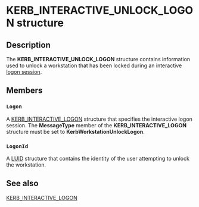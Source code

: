 # KERB_INTERACTIVE_UNLOCK_LOGON structure

## Description

The **KERB_INTERACTIVE_UNLOCK_LOGON** structure contains information used to unlock a workstation that has been locked during an interactive [logon session](https://learn.microsoft.com/windows/desktop/SecGloss/l-gly).

## Members

### `Logon`

A [KERB_INTERACTIVE_LOGON](https://learn.microsoft.com/windows/desktop/api/ntsecapi/ns-ntsecapi-kerb_interactive_logon) structure that specifies the interactive logon session. The **MessageType** member of the **KERB_INTERACTIVE_LOGON** structure must be set to **KerbWorkstationUnlockLogon**.

### `LogonId`

A [LUID](https://learn.microsoft.com/windows/desktop/api/winnt/ns-winnt-luid) structure that contains the identity of the user attempting to unlock the workstation.

## See also

[KERB_INTERACTIVE_LOGON](https://learn.microsoft.com/windows/desktop/api/ntsecapi/ns-ntsecapi-kerb_interactive_logon)